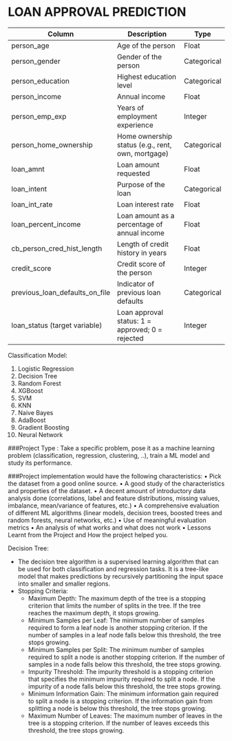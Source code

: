 # LOAN APPROVAL PREDICTION


| Column                         | Description                                      | Type        |
|--------------------------------|--------------------------------------------------|-------------|
| person_age                     | Age of the person                                | Float       |
| person_gender                  | Gender of the person                             | Categorical |
| person_education               | Highest education level                          | Categorical |
| person_income                  | Annual income                                    | Float       |
| person_emp_exp                 | Years of employment experience                   | Integer     |
| person_home_ownership          | Home ownership status (e.g., rent, own, mortgage)| Categorical |
| loan_amnt                      | Loan amount requested                            | Float       |
| loan_intent                    | Purpose of the loan                              | Categorical |
| loan_int_rate                  | Loan interest rate                               | Float       |
| loan_percent_income            | Loan amount as a percentage of annual income     | Float       |
| cb_person_cred_hist_length     | Length of credit history in years                | Float       |
| credit_score                   | Credit score of the person                       | Integer     |
| previous_loan_defaults_on_file | Indicator of previous loan defaults              | Categorical |
| loan_status (target variable)  | Loan approval status: 1 = approved; 0 = rejected | Integer     |



Classification Model:
1. Logistic Regression
2. Decision Tree
3. Random Forest
4. XGBoost
5. SVM
6. KNN
7. Naive Bayes
8. AdaBoost
9. Gradient Boosting
10. Neural Network

###Project Type : 
Take a specific problem, pose it as a machine
learning problem (classification, regression, clustering, ..),
train a ML model and study its performance.

###Project implementation would have the following characteristics:
• Pick the dataset from a good online source.
• A good study of the characteristics and properties of the
dataset.
• A decent amount of introductory data analysis done
(correlations, label and feature distributions, missing values,
imbalance, mean/variance of features, etc.)
• A comprehensive evaluation of different ML algorithms
(linear models, decision trees, boosted trees and random
forests, neural networks, etc.)
• Use of meaningful evaluation metrics
• An analysis of what works and what does not work
• Lessons Learnt from the Project and How the project helped
you.


Decision Tree:
- The decision tree algorithm is a supervised learning algorithm that can be used for both classification and regression tasks. It is a tree-like model that makes predictions by recursively partitioning the input space into smaller and smaller regions.
- Stopping Criteria:
  - Maximum Depth: The maximum depth of the tree is a stopping criterion that limits the number of splits in the tree. If the tree reaches the maximum depth, it stops growing.
  - Minimum Samples per Leaf: The minimum number of samples required to form a leaf node is another stopping criterion. If the number of samples in a leaf node falls below this threshold, the tree stops growing.
  - Minimum Samples per Split: The minimum number of samples required to split a node is another stopping criterion. If the number of samples in a node falls below this threshold, the tree stops growing.
  - Impurity Threshold: The impurity threshold is a stopping criterion that specifies the minimum impurity required to split a node. If the impurity of a node falls below this threshold, the tree stops growing.
  - Minimum Information Gain: The minimum information gain required to split a node is a stopping criterion. If the information gain from splitting a node is below this threshold, the tree stops growing.
  - Maximum Number of Leaves: The maximum number of leaves in the tree is a stopping criterion. If the number of leaves exceeds this threshold, the tree stops growing.
  


